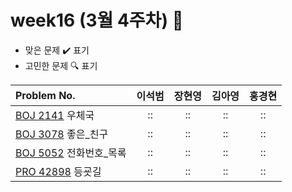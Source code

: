 
# week16 (3월 4주차) :pencil:

- 맞은 문제 :heavy_check_mark: 표기
- 고민한 문제 :mag: 표기


| Problem No.                                             |       이석범       | 장현영 |       김아영       | 홍경현 |
|:--------------------------------------------------------| :----------------: | :----------------: | :----------------:|:----------------: |
| [BOJ 2141](https://www.acmicpc.net/problem/2141) 우체국  |::|::|::|::|
| [BOJ 3078](https://www.acmicpc.net/problem/3078) 좋은_친구 |::|::|::|::|
| [BOJ 5052](https://www.acmicpc.net/problem/5052) 전화번호_목록    |::|::|::|::|
| [PRO 42898](https://school.programmers.co.kr/learn/courses/30/lessons/42898) 등굣길    |::|::|::|::|
